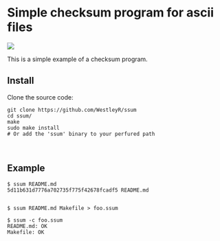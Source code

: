 # Simple checksum program for ascii files

![](https://github.com/WestleyR/ssum/workflows/ssum%20CI/badge.svg)

This is a simple example of a checksum program.

## Install

Clone the source code:

```
git clone https://github.com/WestleyR/ssum
cd ssum/
make
sudo make install
# Or add the 'ssum' binary to your perfured path
```

<br>

## Example

```
$ ssum README.md
5d11b631d7776a702735f775f42678fcadf5 README.md


$ ssum README.md Makefile > foo.ssum

$ ssum -c foo.ssum
README.md: OK
Makefile: OK
```

<br>

